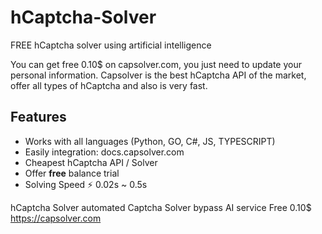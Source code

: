 # hCaptcha-Solver
FREE hCaptcha solver using artificial intelligence


You can get free 0.10$ on capsolver.com, you just need to update your personal information.
Capsolver is the best hCaptcha API of the market, offer all types of hCaptcha and also is very fast.

## Features
- Works with all languages (Python, GO, C#, JS, TYPESCRIPT)
- Easily integration: docs.capsolver.com
- Cheapest hCaptcha API / Solver
- Offer **free** balance trial
- Solving Speed ⚡ 0.02s ~ 0.5s

hCaptcha Solver automated Captcha Solver bypass AI service Free 0.10$
https://capsolver.com
